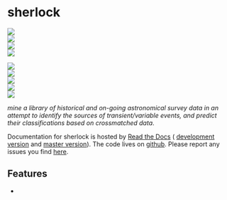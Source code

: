 # sherlock

<!-- INFO BADGES -->  

[![](https://img.shields.io/pypi/pyversions/qub-sherlock)](https://pypi.org/project/qub-sherlock/)  
[![](https://img.shields.io/pypi/v/qub-sherlock)](https://pypi.org/project/qub-sherlock/)  
[![](https://img.shields.io/github/license/thespacedoctor/sherlock)](https://github.com/thespacedoctor/sherlock)  
[![](https://img.shields.io/pypi/dm/qub-sherlock)](https://pypi.org/project/qub-sherlock/)  

<!-- STATUS BADGES -->  

[![](http://167.99.90.204:8080/buildStatus/icon?job=sherlock%2Fmaster&subject=build%20master)](http://167.99.90.204:8080/blue/organizations/jenkins/sherlock/activity?branch=master)  
[![](http://167.99.90.204:8080/buildStatus/icon?job=sherlock%2Fdevelop&subject=build%20dev)](http://167.99.90.204:8080/blue/organizations/jenkins/sherlock/activity?branch=develop)  
[![](https://cdn.jsdelivr.net/gh/thespacedoctor/sherlock@master/coverage.svg)](https://raw.githack.com/thespacedoctor/sherlock/master/htmlcov/index.html)  
[![](https://readthedocs.org/projects/sherlock/badge/?version=master)](https://sherlock.readthedocs.io/en/master/)  
[![](https://img.shields.io/github/issues/thespacedoctor/sherlock/type:%20bug?label=bug%20issues)](https://github.com/thespacedoctor/sherlock/issues?q=is%3Aissue+is%3Aopen+label%3A%22type%3A+bug%22+)  

*mine a library of historical and on-going astronomical survey data in an attempt to identify the sources of transient/variable events, and predict their classifications based on crossmatched data*.

Documentation for sherlock is hosted by [Read the Docs](https://sherlock.readthedocs.io/en/master/) (
[development version](https://sherlock.readthedocs.io/en/develop/) and [master version](https://sherlock.readthedocs.io/en/master/)). The code lives on [github](https://github.com/thespacedoctor/sherlock). Please report any issues you find [here](https://github.com/thespacedoctor/sherlock/issues).

## Features

* 
